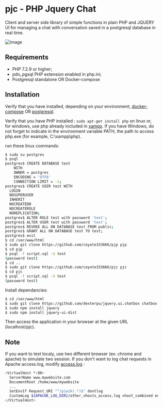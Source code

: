 # pjc - PHP Jquery Chat

Client and server side library of simple functions in plain PHP and JQUERY UI for managing a chat with conversation saved in a postgresql database in real time.

![image](https://user-images.githubusercontent.com/24400013/167026515-bb9f1b25-8cdd-4567-a629-ae82bc6e4eab.png)

Requirements
------------

  * PHP 7.2.9 or higher;
  * pdo_pgsql PHP extension enabled in php.ini;
  * Postgresql standalone OR Docker-compose

Installation
------------

Verify that you have installed, depending on your environment, [docker-compose][1] OR [postgresql][2].

Verify that you have PHP installed : `sudo apt-get install php` on linux or, for windows, use php already included in [xampp][3].
If you have Windows, do not forget to indicate in the environment variable PATH, 
the path to access php.exe (for example, C:\xampp\php).

run these linux commands:

```bash
$ sudo su postgres
$ psql
postgres$ CREATE DATABASE test
    WITH 
    OWNER = postgres
    ENCODING = 'UTF8'
    CONNECTION LIMIT = -1;
postgres$ CREATE USER test WITH
  LOGIN
  NOSUPERUSER
  INHERIT
  NOCREATEDB
  NOCREATEROLE
  NOREPLICATION;
postgres$ ALTER ROLE test with password 'test';
postgres$ ALTER USER test with password 'test';
postgres$ REVOKE ALL ON DATABASE test FROM public;
postgres$ GRANT ALL ON DATABASE test TO test;        
postgres$ exit
$ cd /var/www/html
$ sudo git clone https://github.com/coyote333666/pjp pjp
$ cd pjp
$ psql -f script.sql -U test
(password test)
$ cd ..
$ sudo git clone https://github.com/coyote333666/pjc pjc
$ cd pjc
$ psql -f script.sql -U test
(password test)
```
Install dependancies:

```bash
$ cd /var/www/html
$ sudo git clone https://github.com/dexterpu/jquery.ui.chatbox chatbox
$ sudo npm install jquery
$ sudo npm install jquery-ui-dist
```

Then access the application in your browser at the given URL (localhost/pjc).

Note
----

If you want to test localy, use two different browser (ex: chrome and apache) to simulate two session.
If you don't want to log chat requests in Apache access.log, modify [access.log][4] :

```bash
<VirtualHost *:80>
  ServerName www.mywebsite.com
  DocumentRoot /home/www/mywebsite
  ...
  SetEnvIf Request_URI "^/piwik(.*)$" dontlog
  CustomLog ${APACHE_LOG_DIR}/other_vhosts_access.log vhost_combined env=!dontlog
</VirtualHost>
```


[1]: https://docs.docker.com/compose/install/
[2]: https://www.postgresql.org/
[3]: https://www.apachefriends.org/index.html
[4]: https://stackoverflow.com/questions/40205569/dont-log-certain-requests-in-apache-access-log
 

